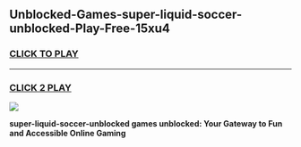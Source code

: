 
## Unblocked-Games-super-liquid-soccer-unblocked-Play-Free-15xu4
<h3>
<a href="https://premium76.site?title=super-liquid-soccer-unblocked&ref=24M">CLICK TO PLAY</a></h3>
<hr>

<h3>
<a href="https://premium76.site?title=super-liquid-soccer-unblocked&ref=24M">CLICK 2 PLAY</a>
  
</h3>

<a href="https://premium76.site?title=super-liquid-soccer-unblocked&ref=24M"><img src="https://clearcache.store/games.png"></a>


**super-liquid-soccer-unblocked games unblocked: Your Gateway to Fun and Accessible Online Gaming**

